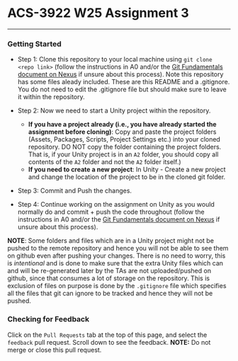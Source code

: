 # ACS-3922 W25 Assignment 3

------

### Getting Started

- Step 1: Clone this repository to your local machine using `git clone <repo link>` (follow the instructions in A0 and/or the [Git Fundamentals document on Nexus](https://nexus.uwinnipeg.ca/d2l/le/content/67597/viewContent/1909272/View) if unsure about this process). Note this repository has some files aleady included. These are this README and a .gitignore. You do not need to edit the .gitignore file but should make sure to leave it within the repository. 
- Step 2: Now we need to start a Unity project within the repository.
  - **If you have a project already (i.e., you have already started the assignment before cloning)**: Copy and paste the project folders (Assets, Packages, Scripts, Project Settings etc.) into your cloned repository. DO NOT copy the folder containing the project folders. That is, if your Unity project is in an `A2` folder, you should copy all contents of the `A2` folder and not the `A2` folder itself.)
  - **If you need to create a new project**: In Unity - Create a new project and change the location of the project to be in the cloned git folder.

- Step 3: Commit and Push the changes. 

- Step 4: Continue working on the assignment on Unity as you would normally do and commit + push the code throughout (follow the instructions in A0 and/or the [Git Fundamentals document on Nexus](https://nexus.uwinnipeg.ca/d2l/le/content/67597/viewContent/1909272/View) if unsure about this process). 

**NOTE**: Some folders and files which are in a Unity project might not be pushed to the remote repository and hence you will not be able to see them on github even after pushing your changes. There is no need to worry, this is *intentional* and is done to make sure that the extra Unity files which can and will be re-generated later by the TAs are not uploaded/pushed on github, since that consumes a lot of storage on the repository. This is exclusion of files on purpose is done by the `.gitignore` file which specifies all the files that git can ignore to be tracked and hence they will not be pushed.

### Checking for Feedback

Click on the `Pull Requests` tab at the top of this page, and select the `feedback` pull request. Scroll down to see the feedback. **NOTE:** Do not merge or close this pull request.
